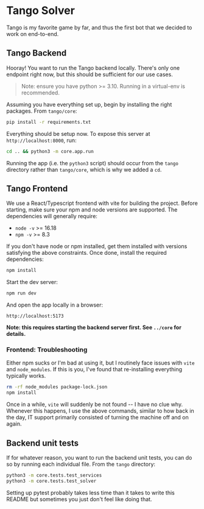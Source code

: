 # Tango Solver

Tango is my favorite game by far, and thus the first bot that we decided to work on end-to-end.

## Tango Backend

Hooray! You want to run the Tango backend locally. There's only one endpoint right now, but this should be sufficient for our use cases.

> Note: ensure you have python >= 3.10. Running in a virtual-env is recommended.

Assuming you have everything set up, begin by installing the right packages. From `tango/core`:

```bash
pip install -r requirements.txt
```

Everything should be setup now. To expose this server at `http://localhost:8000`, run:

```bash
cd .. && python3 -m core.app.run
```

Running the app (i.e. the `python3` script) should occur from the `tango` directory rather than `tango/core`, which is why we added a `cd`.

## Tango Frontend

We use a React/Typescript frontend with vite for building the project. Before starting, make sure your npm and node versions are supported. The dependencies will generally require:
- `node -v` >= 16.18
- `npm -v` >= 8.3

If you don't have node or npm installed, get them installed with versions satisfying the above constraints. Once done, install the required dependencies:

```bash
npm install
```

Start the dev server:

```bash
npm run dev
```

And open the app locally in a browser:

```
http://localhost:5173
```

**Note: this requires starting the backend server first. See `../core` for details.**

### Frontend: Troubleshooting

Either npm sucks or I'm bad at using it, but I routinely face issues with `vite` and `node_modules`. If this is you, I've found that re-installing everything typically works.

```bash
rm -rf node_modules package-lock.json
npm install
```

Once in a while, `vite` will suddenly be not found -- I have no clue why. Whenever this happens, I use the above commands, similar to how back in the day, IT support primarily consisted of turning the machine off and on again.

## Backend unit tests

If for whatever reason, you want to run the backend unit tests, you can do so by running each individual file. From the `tango` directory:

```bash
python3 -m core.tests.test_services
python3 -m core.tests.test_solver
```

Setting up pytest probably takes less time than it takes to write this README but sometimes you just don't feel like doing that.
